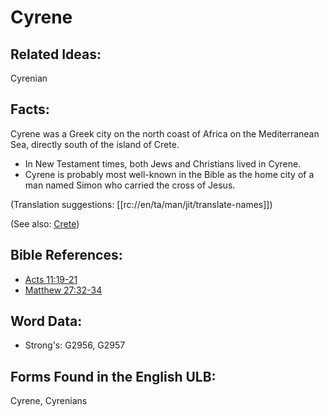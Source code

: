 # Cyrene

## Related Ideas:

Cyrenian

## Facts:

Cyrene was a Greek city on the north coast of Africa on the Mediterranean Sea, directly south of the island of Crete.

* In New Testament times, both Jews and Christians lived in Cyrene.
* Cyrene is probably most well-known in the Bible as the home city of a man named Simon who carried the cross of Jesus.

(Translation suggestions: [[rc://en/ta/man/jit/translate-names]])

(See also: [Crete](../names/crete.md))

## Bible References:

* [Acts 11:19-21](rc://en/tn/help/act/11/19)
* [Matthew 27:32-34](rc://en/tn/help/mat/27/32)

## Word Data:

* Strong's: G2956, G2957

## Forms Found in the English ULB:

Cyrene, Cyrenians

